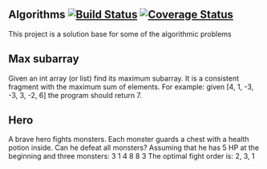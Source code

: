 Algorithms [![Build Status](https://travis-ci.org/piotrglazar/algorithm.svg?branch=master)](https://travis-ci.org/piotrglazar/algorithm) [![Coverage Status](https://coveralls.io/repos/piotrglazar/algorithm/badge.png?branch=master)](https://coveralls.io/r/piotrglazar/algorithm?branch=master)
----------

This project is a solution base for some of the algorithmic problems

Max subarray
------------
Given an int array (or list) find its maximum subarray. It is a consistent fragment with the maximum sum of elements.
For example:
given [4, 1, -3, -3, 3, -2, 6] the program should return 7.

Hero
----
A brave hero fights monsters. Each monster guards a chest with a health potion inside. Can he defeat all monsters?
Assuming that he has 5 HP at the beginning and three monsters:
3 1
4 8
8 3
The optimal fight order is: 2, 3, 1

